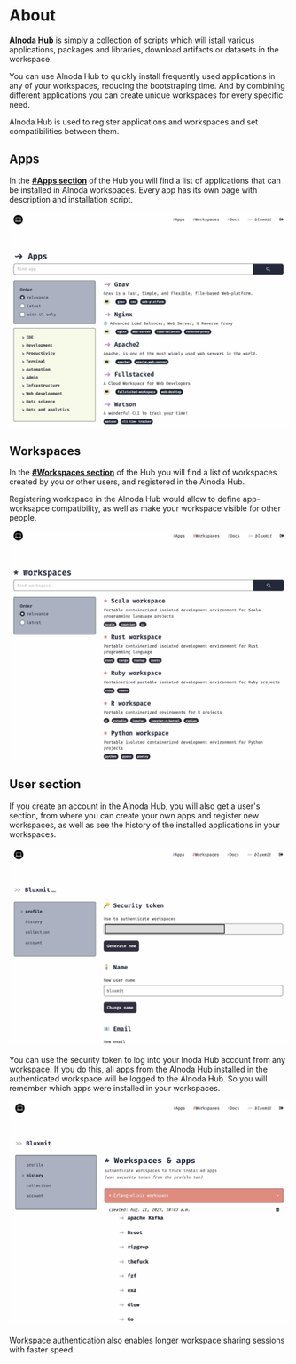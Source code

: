 # About

[__Alnoda Hub__](https://alnoda.org/) is simply a collection of scripts which will istall various applications, packages and libraries, download artifacts or datasets in the workspace.  

You can use Alnoda Hub to quickly install frequently used applications in any of your workspaces, reducing the bootstraping time. And by combining 
different applications you can create unique workspaces for every specific need. 

Alnoda Hub is used to register applications and workspaces and set compatibilities between them. 

## Apps

In the [__#Apps section__](https://alnoda.org/registry/) of the Hub you will find a list of applications that can be installed in Alnoda workspaces. Every app has its own page with description and installation script. 

![Apps list](./img/apps-list.jpg)

## Workspaces 

In the [__#Workspaces section__](https://alnoda.org/registry/) of the Hub you will find a list of workspaces created by you or other users, and 
registered in the Alnoda Hub. 

Registering workspace in the Alnoda Hub would allow to define app-worksapce compatibility, as well as make your workspace visible for other 
people. 

![Workspace list](./img/workspace-list.jpg)

## User section 

If you create an account in the Alnoda Hub, you will also get a user's section, from where you can create your own apps and register new workspaces, as well as see the history of the installed applications in your workspaces.

![User section](./img/user-section.jpg)

You can use the security token to log into your lnoda Hub account from any workspace. If you do this, all apps from the Alnoda Hub installed in the 
authenticated workspace will be logged to the Alnoda Hub. So you will remember which apps were installed in your workspaces. 

![App history](./img/app-history.jpg)

Workspace authentication also enables longer workspace sharing sessions with faster speed.
